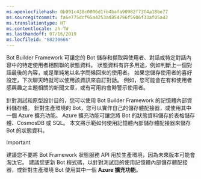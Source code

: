 ```yaml
---
ms.openlocfilehash: 0b991c438c0006d1fb4bafa90982f73f4a18be77
ms.sourcegitcommit: fa6e775dcf95a4253ad854796f5906f33af05a42
ms.translationtype: HT
ms.contentlocale: zh-TW
ms.lasthandoff: 07/16/2019
ms.locfileid: "68230666"
---
```

Bot Builder Framework 可讓您的 Bot 儲存和擷取與使用者、對話或特定對話內容中的特定使用者相關聯的狀態資料。 狀態資料有許多用途，例如判斷上一個對話最後的內容，或是單純地以名字問候回來的使用者。 如果您儲存使用者的喜好設定，下次聊天時就可以使用該資訊來自訂對話。 例如，您可能會在有和使用者感興趣之主題相關的新聞文章，或有可用約會時警示使用者。 

針對測試和原型設計目的，您可以使用 Bot Builder Framework 的記憶體內部資料儲存體。 針對生產環境的 Bot，您可以實作自己的儲存體配接器，或使用其中一個 Azure 擴充功能。 Azure 擴充功能可讓您將 Bot 的狀態資料儲存於表格儲存體、CosmosDB 或 SQL。 本文將示範如何使用記憶體內部儲存體配接器來儲存 Bot 的狀態資料。 

> [!IMPORTANT]
> 建議您不要將 Bot Framework 狀態服務 API 用於生產環境，因為未來版本可能會淘汰它。 建議您更新 Bot 程式碼，以針對測試目的使用記憶體內部儲存體配接器，或針對生產環境 Bot 使用其中一個 **Azure 擴充功能**。
